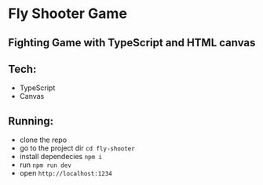 # Fly Shooter Game

## Fighting Game with TypeScript and HTML canvas

## Tech:
- TypeScript
- Canvas

## Running:
- clone the repo
- go to the project dir `cd fly-shooter`
- install dependecies `npm i`
- run `npm run dev`
- open `http://localhost:1234`
